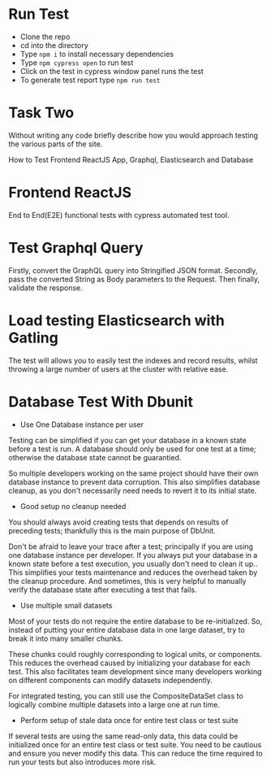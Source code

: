 
# Run Test

* Clone the repo
* cd into the directory
* Type `npm i` to install necessary dependencies
* Type `npm cypress open` to run test
* Click on the test in cypress window panel runs the test
* To generate test report type `npm run test`




# Task Two

Without writing any code briefly describe how you would approach testing the various parts of the site.


How to Test Frontend ReactJS App, Graphql, Elasticsearch and Database

# Frontend ReactJS 

  End to End(E2E) functional tests with cypress automated test tool.

# Test Graphql Query

Firstly, convert the GraphQL query into Stringified JSON format.
Secondly, pass the converted String as Body parameters to the Request.
Then finally, validate the response.

# Load testing Elasticsearch with Gatling

The test will allows you to easily test the indexes and record results, whilst throwing a large number of users at the cluster with relative ease.

# Database Test With Dbunit 


* Use One Database instance per user

Testing can be simplified if you can get your database in a known state before a test is run. A database should only be used for one test at a time; otherwise the database state cannot be guarantied.

So multiple developers working on the same project should have their own database instance to prevent data corruption. This also simplifies database cleanup, as you don't necessarily need needs to revert it to its initial state.

* Good setup no cleanup needed

You should always avoid creating tests that depends on results of preceding tests; thankfully this is the main purpose of DbUnit.

Don't be afraid to leave your trace after a test; principally if you are using one database instance per developer. If you always put your database in a known state before a test execution, you usually don't need to clean it up.. This simplifies your tests maintenance and reduces the overhead taken by the cleanup procedure. And sometimes, this is very helpful to manually verify the database state after executing a test that fails.

* Use multiple small datasets

Most of your tests do not require the entire database to be re-initialized. So, instead of putting your entire database data in one large dataset, try to break it into many smaller chunks.

These chunks could roughly corresponding to logical units, or components. This reduces the overhead caused by initializing your database for each test. This also facilitates team development since many developers working on different components can modify datasets independently.

For integrated testing, you can still use the CompositeDataSet class to logically combine multiple datasets into a large one at run time.


* Perform setup of stale data once for entire test class or test suite

If several tests are using the same read-only data, this data could be initialized once for an entire test class or test suite. You need to be cautious and ensure you never modify this data. This can reduce the time required to run your tests but also introduces more risk.
